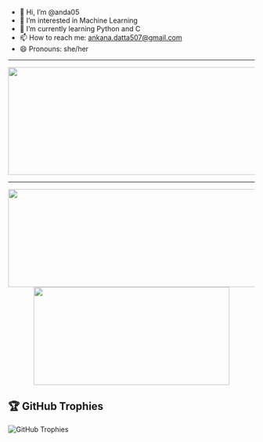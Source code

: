 - 👋 Hi, I’m @anda05
- 👀 I’m interested in Machine Learning
- 🌱 I’m currently learning Python and C
- 📫 How to reach me: ankana.datta507@gmail.com
- 😄 Pronouns: she/her

<!---
anda05/anda05 is a ✨ special ✨ repository because its `README.md` (this file) appears on your GitHub profile.
You can click the Preview link to take a look at your changes.
--->
---

<p align="center">
  <img width="800" height="220" src="https://streak-stats.demolab.com?user=anda05&theme=highcontrast&include_all_commits=true&count_private=true&hide_border=true&border_radius=5&card_width=800">
</p>

---
<p align="center">
  <img width="600" height="200" src="https://github-readme-stats.vercel.app/api?username=anda05&show_icons=true&theme=vision-friendly-dark&include_all_commits=true&count_private=true">
  <img width="400" height="200" src="https://github-readme-stats.vercel.app/api/top-langs/?username=anda05&layout=compact&theme=vision-friendly-dark&include_all_commits=true&count_private=true">
</p>

## 🏆 GitHub Trophies

![GitHub Trophies](https://github-profile-trophy.vercel.app/?username=anda05&theme=nightowl)


<div id="header" align="center">
  <img src="https://komarev.com/ghpvc/?username=anda05&style=for-the-badge&color=orange" alt=""/>
</div>
